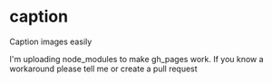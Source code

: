 # caption

Caption images easily

I'm uploading node_modules to make gh_pages work. If you know a workaround please tell me or create a pull request

